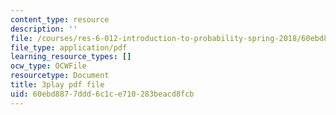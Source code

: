 ```yaml
---
content_type: resource
description: ''
file: /courses/res-6-012-introduction-to-probability-spring-2018/60ebd8877ddd6c1ce710283beacd8fcb_mxpC3MEiATQ.pdf
file_type: application/pdf
learning_resource_types: []
ocw_type: OCWFile
resourcetype: Document
title: 3play pdf file
uid: 60ebd887-7ddd-6c1c-e710-283beacd8fcb
---
```

